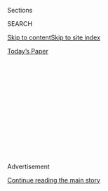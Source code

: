 <div id="app">

<div>

<div>

<div>

<div class="NYTAppHideMasthead css-1q2w90k e1suatyy0">

<div class="section css-ui9rw0 e1suatyy2">

<div class="css-eph4ug er09x8g0">

<div class="css-6n7j50">

</div>

<span class="css-1dv1kvn">Sections</span>

<div class="css-10488qs">

<span class="css-1dv1kvn">SEARCH</span>

</div>

[Skip to content](#site-content)[Skip to site
index](#site-index)

</div>

<div class="css-10698na e1huz5gh0">

</div>

</div>

<div id="masthead-bar-one" class="section hasLinks css-15hmgas e1csuq9d3">

<div class="css-uqyvli e1csuq9d0">

</div>

<div class="css-1uqjmks e1csuq9d1">

</div>

<div class="css-9e9ivx">

[](https://myaccount.nytimes.com/auth/login?response_type=cookie&client_id=vi)

</div>

<div class="css-1bvtpon e1csuq9d2">

[Today’s
Paper](https://www.nytimes.com/section/todayspaper)

</div>

</div>

</div>

</div>

<div data-aria-hidden="false">

<div id="site-content" data-role="main">

<div>

<div class="css-1aor85t" style="opacity:0.000000001;z-index:-1;visibility:hidden">

<div class="css-1hqnpie">

<div class="css-epjblv">

<span class="css-17xtcya">[Opinion](/section/opinion)</span><span class="css-x15j1o">|</span><span class="css-fwqvlz">Why
the Virus Is Getting the Better of
Us</span>

</div>

<div class="css-k008qs">

<div class="css-1iwv8en">

<span class="css-18z7m18"></span>

<div>

</div>

</div>

<span class="css-1n6z4y">https://nyti.ms/2DsreN1</span>

<div class="css-1705lsu">

<div class="css-4xjgmj">

<div class="css-4skfbu" data-role="toolbar" data-aria-label="Social Media Share buttons, Save button, and Comments Panel with current comment count" data-testid="share-tools">

  - 
  - 
  - 
  - 
    
    <div class="css-6n7j50">
    
    </div>

  - 

</div>

</div>

</div>

</div>

</div>

</div>

<div id="NYT_TOP_BANNER_REGION" class="css-13pd83m">

</div>

<div id="top-wrapper" class="css-1sy8kpn">

<div id="top-slug" class="css-l9onyx">

Advertisement

</div>

[Continue reading the main
story](#after-top)

<div class="ad top-wrapper" style="text-align:center;height:100%;display:block;min-height:250px">

<div id="top" class="place-ad" data-position="top" data-size-key="top">

</div>

</div>

<div id="after-top">

</div>

</div>

<div>

<div class="css-v5btjw etb61u70">

<div class="css-v05ibm etb61u71">

[Opinion](/section/opinion)

</div>

</div>

<div id="sponsor-wrapper" class="css-1hyfx7x">

<div id="sponsor-slug" class="css-19vbshk">

Supported by

</div>

[Continue reading the main
story](#after-sponsor)

<div id="sponsor" class="ad sponsor-wrapper" style="text-align:center;height:100%;display:block">

</div>

<div id="after-sponsor">

</div>

</div>

<div class="css-186x18t">

letters

</div>

<div class="css-1vkm6nb ehdk2mb0">

# Why the Virus Is Getting the Better of Us

</div>

Readers outline the mistakes made that have caused new cases to soar and
suggest better approaches.

<div class="css-bn0qp euiyums0">

July 31,
2020

<div class="css-4xjgmj">

<div class="css-d8bdto" data-role="toolbar" data-aria-label="Social Media Share buttons, Save button, and Comments Panel with current comment count" data-testid="share-tools">

  - 
  - 
  - 
  - 
    
    <div class="css-6n7j50">
    
    </div>

  - 

</div>

</div>

</div>

</div>

<div class="section meteredContent css-1r7ky0e" name="articleBody" itemprop="articleBody">

<div class="css-79elbk" data-testid="photoviewer-wrapper">

<div class="css-z3e15g" data-testid="photoviewer-wrapper-hidden">

</div>

<div class="css-1a48zt4 ehw59r15" data-testid="photoviewer-children">

![<span class="css-16f3y1r e13ogyst0" data-aria-hidden="true">Natalie
Cilurzo, a co-owner, said Russian River had to change plans more than
once because of the pandemic. “We’re kind of in this yo-yo here in
California,” she
said.</span><span class="css-cnj6d5 e1z0qqy90" itemprop="copyrightHolder"><span class="css-1ly73wi e1tej78p0">Credit...</span><span>Felix
Uribe for The New York
Times</span></span>](https://static01.nyt.com/images/2020/07/30/business/30virus-econ2e/merlin_175095087_7f6e181e-e3c7-4e23-875e-0d838af833c4-articleLarge.jpg?quality=75&auto=webp&disable=upscale)

</div>

</div>

<div class="css-1fanzo5 StoryBodyCompanionColumn">

<div class="css-53u6y8">

**To the Editor:**

Re “[Virus Wipes Out 5 Years of Economic
Growth](https://www.nytimes.com/2020/07/30/business/economy/q2-gdp-coronavirus-economy.html)”
(front page, July 31):

The Covid-19 virus is global, and the five years of wiped-out economic
growth is solely U.S. economic growth. No other developed country has
seen long-term economic consequences as drastic as we have. As the
article points out, “data from Europe shows what might have been.”
Government responses in Germany have “allowed a much stronger economic
rebound in recent weeks.”

The difference is entirely attributable to the absence of a national
coordinated response to the virus in the United States. A better
headline would have been “Failure of National Leadership to Respond to
Virus Wipes Out 5 Years of Economic Growth.”

Chuck Hardy  
Bala Cynwyd, Pa.

**To the Editor:**

Re “[Despite Safeguards, a Misleading Video Goes Viral, With Help From
the
Trumps](https://www.nytimes.com/2020/07/28/technology/virus-video-trump.html)”
(news article, July 29):

Is it not awful enough that Covid-19 has infected four million Americans
and killed 150,000 of us?

Now, on top of an inept and confused response by the federal government
and the president, such that the United States now leads the world in
total cases, new cases and deaths, comes a disinformation video by
“America’s Frontline Doctors” that promotes ineffective treatments for
the virus. The video argues against the use of masks and undermines the
work of first responders, true front-line care providers and public
health workers who are daily risking their lives to help Americans
infected with this virus.

</div>

</div>

<div class="css-1fanzo5 StoryBodyCompanionColumn">

<div class="css-53u6y8">

Even worse: The president and his son tweet out this disinformation
video to everyone who still listens to their sorry accounts.

You would think that the virus is doing its damage effectively right
now, without needing the help of the Trump family to further increase
the suffering and death of people across this country. But I guess that
things can always be made worse.

Thomas Amatruda  
Edina, Minn.  
*The writer is an oncologist.*

**To the Editor:**

The Republicans want to, above all else, reopen business. They must know
it is too soon to do that because the virus is not under control. So
they also [want to indemnify
employers](https://www.nytimes.com/2020/06/12/business/economy/coronavirus-liability-shield.html)
against claims of employees and their families that they were made ill
or died because they were forced to go back to work because they
couldn’t survive without a paycheck until the pandemic was brought
under control.

Were it not for this kind of stupidity, we would have had this virus
under control already as most of the rest of the industrialized world
has done. We would be back at work and at school. Instead, Americans are
still falling ill and dying at alarming rates while a president who is
thrilled that he can pass a basic mental capacity test waged war with
federal storm troopers in Portland and has just now decided to wear a
mask. Sometimes.

We need to pass lifesaving and economy-saving financial aid to families,
lock this country down until this virus is under control, make everybody
wear masks and stop fooling around. Our country is at stake. And
whatever you do, get a mail-in ballot and vote this reckless toddler out
of office before he breaks the greatest democracy in the world.

</div>

</div>

<div class="css-1fanzo5 StoryBodyCompanionColumn">

<div class="css-53u6y8">

Joanne Polvy Cohen  
Sherman Oaks, Calif.

**To the Editor:**

My wife and I were tested 14 days ago at an urgent care center owned by
a large medical group that has operations spanning several counties just
north of the city. For two weeks, no results and no information as to
when results would be available. Finally, we found out the results:
negative.

The sign advertised results in three to five days. The care center
blamed the lab, of course. Pointless? Methinks so.

Eric Ruppert  
Pleasantville, N.Y.

</div>

</div>

</div>

<div>

</div>

<div>

</div>

<div>

</div>

<div>

<div id="bottom-wrapper" class="css-1ede5it">

<div id="bottom-slug" class="css-l9onyx">

Advertisement

</div>

[Continue reading the main
story](#after-bottom)

<div id="bottom" class="ad bottom-wrapper" style="text-align:center;height:100%;display:block;min-height:90px">

</div>

<div id="after-bottom">

</div>

</div>

</div>

</div>

</div>

## Site Index

<div>

</div>

## Site Information Navigation

  - [© <span>2020</span> <span>The New York Times
    Company</span>](https://help.nytimes.com/hc/en-us/articles/115014792127-Copyright-notice)

<!-- end list -->

  - [NYTCo](https://www.nytco.com/)
  - [Contact
    Us](https://help.nytimes.com/hc/en-us/articles/115015385887-Contact-Us)
  - [Work with us](https://www.nytco.com/careers/)
  - [Advertise](https://nytmediakit.com/)
  - [T Brand Studio](http://www.tbrandstudio.com/)
  - [Your Ad
    Choices](https://www.nytimes.com/privacy/cookie-policy#how-do-i-manage-trackers)
  - [Privacy](https://www.nytimes.com/privacy)
  - [Terms of
    Service](https://help.nytimes.com/hc/en-us/articles/115014893428-Terms-of-service)
  - [Terms of
    Sale](https://help.nytimes.com/hc/en-us/articles/115014893968-Terms-of-sale)
  - [Site
    Map](https://spiderbites.nytimes.com)
  - [Help](https://help.nytimes.com/hc/en-us)
  - [Subscriptions](https://www.nytimes.com/subscription?campaignId=37WXW)

</div>

</div>

</div>

</div>
